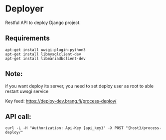 # Deployer
Restful API to deploy Django project.

## Requirements

```
apt-get install uwsgi-plugin-python3
apt-get install libmysqlclient-dev
apt-get install libmariadbclient-dev
```

## Note: 
if you want deploy its server, you need to set deploy user as root to able restart uwsgi service

Key feed:
https://deploy-dev.brang.fi/process-deploy/

## API call:

```
curl -L -H "Authorization: Api-Key {api_key}" -X POST "{host}/process-deploy/"
```
